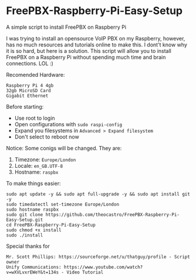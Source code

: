# FreePBX-Raspberry-Pi-Easy-Setup
A simple script to install FreePBX on Raspberry Pi

 I was trying to install an opensource VoIP PBX on my Raspberry, however, has no much resources and tutorials online to make this. I dont't know why it is so hard, but here is a solution. This script will allow you to install FreePBX on a Raspberry Pi without spending much time and brain connections. LOL :)

 Recomended Hardware:
```
Raspberry Pi 4 4gb
32gb MicroSD Card
Gigabit Ethernet
```


Before starting:
* Use root to login
* Open configurations with ```sudo raspi-config```
* Expand you filesystems in ```Advanced > Expand filesystem```
* Don't select to reboot now


Notice:
Some conigs will be changed. They are:
 1. Timezone: ```Europe/London```
 2. Locale: ```en_GB.UTF-8```
 3. Hostname: ```raspbx```


To make things easier:

```
sudo apt update -y && sudo apt full-upgrade -y && sudo apt install git -y
sudo timedatectl set-timezone Europe/London
sudo hostname raspbx
sudo git clone https://github.com/theocastro/FreePBX-Raspberry-Pi-Easy-Setup.git
cd FreePBX-Raspberry-Pi-Easy-Setup
sudo chmod +x install
sudo ./install
```



Special thanks for
```
Mr. Scott Phillips: https://sourceforge.net/u/thatguy/profile - Script owner
Unify Communications: https://www.youtube.com/watch?v=wXVLvxrEWeY&t=134s - Video Tutorial
```

